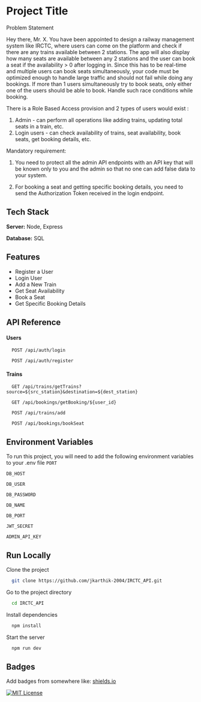 
# Project Title

Problem Statement

Hey there, Mr. X. You have been appointed to design a railway management system like IRCTC, where users can come on the platform and check if there are any trains available between 2 stations.
The app will also display how many seats are available between any 2 stations and the user can book a seat if the availability > 0 after logging in. Since this has to be real-time and multiple users can book seats simultaneously, your code must be optimized enough to handle large traffic and should not fail while doing any bookings. If more than 1 users simultaneously try to book seats, only either one of the users should be able to book. Handle such race conditions while booking.

There is a Role Based Access provision and 2 types of users would exist :
1. Admin - can perform all operations like adding trains, updating total seats in a train, etc.
2. Login users - can check availability of trains, seat availability, book seats, get booking details, etc.

Mandatory requirement:

1. You need to protect all the admin API endpoints with an API key that will be known only to you and the admin so that no one can add
false data to your system.

2. For booking a seat and getting specific booking details, you need to send the Authorization Token received in the login endpoint.

## Tech Stack

**Server:** Node, Express

**Database:** SQL


## Features

- Register a User
- Login User
- Add a New Train
- Get Seat Availability
- Book a Seat
- Get Specific Booking Details



## API Reference

#### Users

```http
  POST /api/auth/login
```
```http
  POST /api/auth/register
```



#### Trains

```http
  GET /api/trains/getTrains?source=${src_station}&destination=${dest_station}
```
```http
  GET /api/bookings/getBooking/${user_id}
```
```http
  POST /api/trains/add
```
```http
  POST /api/bookings/bookSeat
```



## Environment Variables

To run this project, you will need to add the following environment variables to your .env file
`PORT`

`DB_HOST`

`DB_USER`   

`DB_PASSWORD` 

`DB_NAME`

`DB_PORT`    

`JWT_SECRET`

`ADMIN_API_KEY`


## Run Locally

Clone the project

```bash
  git clone https://github.com/jkarthik-2004/IRCTC_API.git
```

Go to the project directory

```bash
  cd IRCTC_API
```

Install dependencies

```bash
  npm install
```

Start the server

```bash
  npm run dev
```


## Badges

Add badges from somewhere like: [shields.io](https://shields.io/)

[![MIT License](https://img.shields.io/badge/License-MIT-green.svg)](https://choosealicense.com/licenses/mit/)


